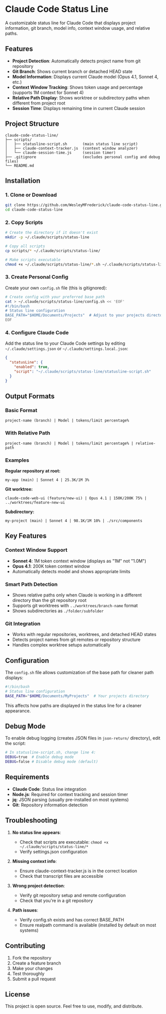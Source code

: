 # Claude Code Status Line

A customizable status line for Claude Code that displays project information, git branch, model info, context window usage, and relative paths.

## Features

- **Project Detection**: Automatically detects project name from git repository
- **Git Branch**: Shows current branch or detached HEAD state  
- **Model Information**: Displays current Claude model (Opus 4.1, Sonnet 4, etc.)
- **Context Window Tracking**: Shows token usage and percentage (supports 1M context for Sonnet 4)
- **Relative Path Display**: Shows worktree or subdirectory paths when different from project root
- **Session Time**: Displays remaining time in current Claude session

## Project Structure

```
claude-code-status-line/
├── scripts/
│   ├── statusline-script.sh       (main status line script)
│   ├── claude-context-tracker.js  (context window analyzer)
│   └── claude-session-time.js     (session timer)
├── .gitignore                     (excludes personal config and debug files)
└── README.md
```

## Installation

### 1. Clone or Download

```bash
git clone https://github.com/WesleyMFrederick/claude-code-status-line.git
cd claude-code-status-line
```

### 2. Copy Scripts

```bash
# Create the directory if it doesn't exist
mkdir -p ~/.claude/scripts/status-line

# Copy all scripts
cp scripts/* ~/.claude/scripts/status-line/

# Make scripts executable
chmod +x ~/.claude/scripts/status-line/*.sh ~/.claude/scripts/status-line/*.js
```

### 3. Create Personal Config

Create your own `config.sh` file (this is gitignored):

```bash
# Create config with your preferred base path
cat > ~/.claude/scripts/status-line/config.sh << 'EOF'
#!/bin/bash
# Status line configuration
BASE_PATH="$HOME/Documents/Projects"  # Adjust to your projects directory
EOF
```

### 4. Configure Claude Code

Add the status line to your Claude Code settings by editing `~/.claude/settings.json` or `~/.claude/settings.local.json`:

```json
{
  "statusLine": {
    "enabled": true,
    "script": "~/.claude/scripts/status-line/statusline-script.sh"
  }
}
```

## Output Formats

### Basic Format
```
project-name (branch) | Model | tokens/limit percentage%
```

### With Relative Path
```
project-name (branch) | Model | tokens/limit percentage% | relative-path
```

### Examples

**Regular repository at root:**
```
my-app (main) | Sonnet 4 | 25.3K/1M 3%
```

**Git worktree:**
```
claude-code-web-ui (feature/new-ui) | Opus 4.1 | 150K/200K 75% | ../worktrees/feature-new-ui
```

**Subdirectory:**
```
my-project (main) | Sonnet 4 | 98.1K/1M 10% | ./src/components
```

## Key Features

### Context Window Support
- **Sonnet 4**: 1M token context window (displays as "1M" not "1.0M")
- **Opus 4.1**: 200K token context window
- Automatically detects model and shows appropriate limits

### Smart Path Detection
- Shows relative paths only when Claude is working in a different directory than the git repository root
- Supports git worktrees with `../worktrees/branch-name` format
- Shows subdirectories as `./folder/subfolder`

### Git Integration
- Works with regular repositories, worktrees, and detached HEAD states
- Detects project names from git remotes or repository structure
- Handles complex worktree setups automatically

## Configuration

The `config.sh` file allows customization of the base path for cleaner path displays:

```bash
#!/bin/bash
# Status line configuration
BASE_PATH="$HOME/Documents/MyProjects"  # Your projects directory
```

This affects how paths are displayed in the status line for a cleaner appearance.

## Debug Mode

To enable debug logging (creates JSON files in `json-return/` directory), edit the script:

```bash
# In statusline-script.sh, change line 4:
DEBUG=true  # Enable debug mode
DEBUG=false # Disable debug mode (default)
```

## Requirements

- **Claude Code**: Status line integration
- **Node.js**: Required for context tracking and session timer
- **jq**: JSON parsing (usually pre-installed on most systems)
- **Git**: Repository information detection

## Troubleshooting

1. **No status line appears**: 
   - Check that scripts are executable: `chmod +x ~/.claude/scripts/status-line/*`
   - Verify settings.json configuration

2. **Missing context info**: 
   - Ensure claude-context-tracker.js is in the correct location
   - Check that transcript files are accessible

3. **Wrong project detection**: 
   - Verify git repository setup and remote configuration
   - Check that you're in a git repository

4. **Path issues**: 
   - Verify config.sh exists and has correct BASE_PATH
   - Ensure realpath command is available (installed by default on most systems)

## Contributing

1. Fork the repository
2. Create a feature branch
3. Make your changes
4. Test thoroughly
5. Submit a pull request

## License

This project is open source. Feel free to use, modify, and distribute.